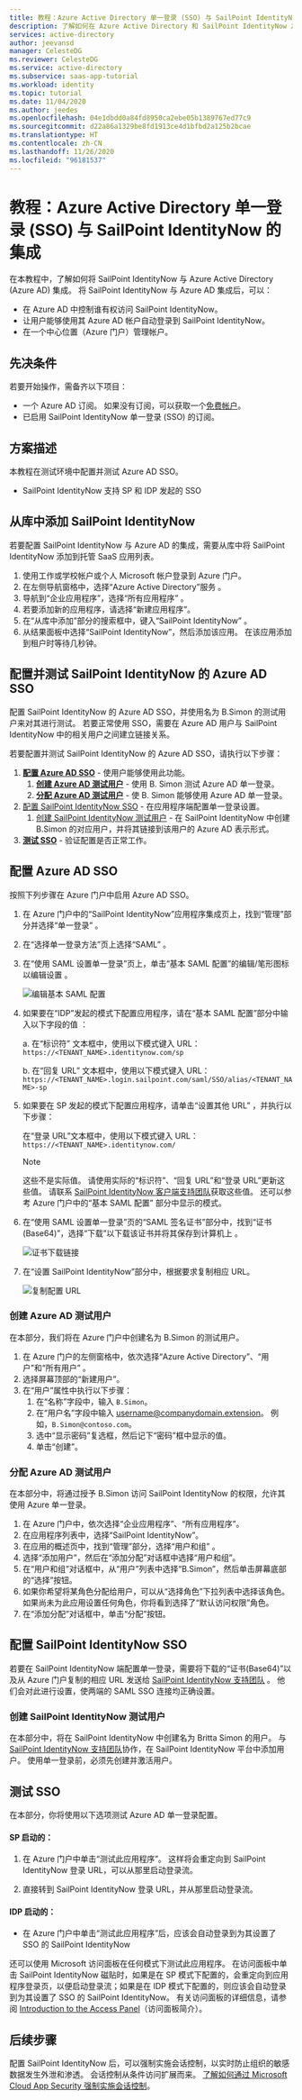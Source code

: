 ```yaml
---
title: 教程：Azure Active Directory 单一登录 (SSO) 与 SailPoint IdentityNow 集成 | Microsoft Docs
description: 了解如何在 Azure Active Directory 和 SailPoint IdentityNow 之间配置单一登录。
services: active-directory
author: jeevansd
manager: CelesteDG
ms.reviewer: CelesteDG
ms.service: active-directory
ms.subservice: saas-app-tutorial
ms.workload: identity
ms.topic: tutorial
ms.date: 11/04/2020
ms.author: jeedes
ms.openlocfilehash: 04e1dbdd0a84fd8950ca2ebe05b1389767ed77c9
ms.sourcegitcommit: d22a86a1329be8fd1913ce4d1bfbd2a125b2bcae
ms.translationtype: HT
ms.contentlocale: zh-CN
ms.lasthandoff: 11/26/2020
ms.locfileid: "96181537"
---
```

# <a name="tutorial-azure-active-directory-single-sign-on-sso-integration-with-sailpoint-identitynow"></a>教程：Azure Active Directory 单一登录 (SSO) 与 SailPoint IdentityNow 的集成

在本教程中，了解如何将 SailPoint IdentityNow 与 Azure Active Directory (Azure AD) 集成。 将 SailPoint IdentityNow 与 Azure AD 集成后，可以：

* 在 Azure AD 中控制谁有权访问 SailPoint IdentityNow。
* 让用户能够使用其 Azure AD 帐户自动登录到 SailPoint IdentityNow。
* 在一个中心位置（Azure 门户）管理帐户。

## <a name="prerequisites"></a>先决条件

若要开始操作，需备齐以下项目：

* 一个 Azure AD 订阅。 如果没有订阅，可以获取一个[免费帐户](https://azure.microsoft.com/free/)。
* 已启用 SailPoint IdentityNow 单一登录 (SSO) 的订阅。

## <a name="scenario-description"></a>方案描述

本教程在测试环境中配置并测试 Azure AD SSO。

* SailPoint IdentityNow 支持 SP 和 IDP 发起的 SSO

## <a name="adding-sailpoint-identitynow-from-the-gallery"></a>从库中添加 SailPoint IdentityNow

若要配置 SailPoint IdentityNow 与 Azure AD 的集成，需要从库中将 SailPoint IdentityNow 添加到托管 SaaS 应用列表。

1. 使用工作或学校帐户或个人 Microsoft 帐户登录到 Azure 门户。
1. 在左侧导航窗格中，选择“Azure Active Directory”服务  。
1. 导航到“企业应用程序”，选择“所有应用程序” 。
1. 若要添加新的应用程序，请选择“新建应用程序”。
1. 在“从库中添加”部分的搜索框中，键入“SailPoint IdentityNow” 。
1. 从结果面板中选择“SailPoint IdentityNow”，然后添加该应用。 在该应用添加到租户时等待几秒钟。


## <a name="configure-and-test-azure-ad-sso-for-sailpoint-identitynow"></a>配置并测试 SailPoint IdentityNow 的 Azure AD SSO

配置 SailPoint IdentityNow 的 Azure AD SSO，并使用名为 B.Simon 的测试用户来对其进行测试。 若要正常使用 SSO，需要在 Azure AD 用户与 SailPoint IdentityNow 中的相关用户之间建立链接关系。

若要配置并测试 SailPoint IdentityNow 的 Azure AD SSO，请执行以下步骤：

1. **[配置 Azure AD SSO](#configure-azure-ad-sso)** - 使用户能够使用此功能。
    1. **[创建 Azure AD 测试用户](#create-an-azure-ad-test-user)** - 使用 B. Simon 测试 Azure AD 单一登录。
    1. **[分配 Azure AD 测试用户](#assign-the-azure-ad-test-user)** - 使 B. Simon 能够使用 Azure AD 单一登录。
1. [配置 SailPoint IdentityNow SSO](#configure-sailpoint-identitynow-sso) - 在应用程序端配置单一登录设置。
    1. [创建 SailPoint IdentityNow 测试用户](#create-sailpoint-identitynow-test-user) - 在 SailPoint IdentityNow 中创建 B.Simon 的对应用户，并将其链接到该用户的 Azure AD 表示形式。
1. **[测试 SSO](#test-sso)** - 验证配置是否正常工作。

## <a name="configure-azure-ad-sso"></a>配置 Azure AD SSO

按照下列步骤在 Azure 门户中启用 Azure AD SSO。

1. 在 Azure 门户中的“SailPoint IdentityNow”应用程序集成页上，找到“管理”部分并选择“单一登录”  。
1. 在“选择单一登录方法”页上选择“SAML” 。
1. 在“使用 SAML 设置单一登录”页上，单击“基本 SAML 配置”的编辑/笔形图标以编辑设置 。

   ![编辑基本 SAML 配置](common/edit-urls.png)

1. 如果要在“IDP”发起的模式下配置应用程序，请在“基本 SAML 配置”部分中输入以下字段的值   ：

    a. 在“标识符”  文本框中，使用以下模式键入 URL：`https://<TENANT_NAME>.identitynow.com/sp`

    b. 在“回复 URL”  文本框中，使用以下模式键入 URL：`https://<TENANT_NAME>.login.sailpoint.com/saml/SSO/alias/<TENANT_NAME>-sp`

1. 如果要在 SP  发起的模式下配置应用程序，请单击“设置其他 URL”  ，并执行以下步骤：

    在“登录 URL”文本框中，使用以下模式键入 URL：`https://<TENANT_NAME>.identitynow.com/`

    > [!NOTE]
    > 这些不是实际值。 请使用实际的“标识符”、“回复 URL”和“登录 URL”更新这些值。 请联系 [SailPoint IdentityNow 客户端支持团队](mailto:support@sailpoint.com)获取这些值。 还可以参考 Azure 门户中的“基本 SAML 配置”  部分中显示的模式。

1. 在“使用 SAML 设置单一登录”页的“SAML 签名证书”部分中，找到“证书(Base64)”，选择“下载”以下载该证书并将其保存到计算机上   。

    ![证书下载链接](common/certificatebase64.png)

1. 在“设置 SailPoint IdentityNow”部分中，根据要求复制相应 URL。

    ![复制配置 URL](common/copy-configuration-urls.png)
### <a name="create-an-azure-ad-test-user"></a>创建 Azure AD 测试用户

在本部分，我们将在 Azure 门户中创建名为 B.Simon 的测试用户。

1. 在 Azure 门户的左侧窗格中，依次选择“Azure Active Directory”、“用户”和“所有用户”  。
1. 选择屏幕顶部的“新建用户”。
1. 在“用户”属性中执行以下步骤：
   1. 在“名称”字段中，输入 `B.Simon`。  
   1. 在“用户名”字段中输入 username@companydomain.extension。 例如，`B.Simon@contoso.com`。
   1. 选中“显示密码”复选框，然后记下“密码”框中显示的值。
   1. 单击“创建”。

### <a name="assign-the-azure-ad-test-user"></a>分配 Azure AD 测试用户

在本部分中，将通过授予 B.Simon 访问 SailPoint IdentityNow 的权限，允许其使用 Azure 单一登录。

1. 在 Azure 门户中，依次选择“企业应用程序”、“所有应用程序”。 
1. 在应用程序列表中，选择“SailPoint IdentityNow”。
1. 在应用的概述页中，找到“管理”部分，选择“用户和组” 。
1. 选择“添加用户”，然后在“添加分配”对话框中选择“用户和组”。
1. 在“用户和组”对话框中，从“用户”列表中选择“B.Simon”，然后单击屏幕底部的“选择”按钮。
1. 如果你希望将某角色分配给用户，可以从“选择角色”下拉列表中选择该角色。 如果尚未为此应用设置任何角色，你将看到选择了“默认访问权限”角色。
1. 在“添加分配”对话框中，单击“分配”按钮。

## <a name="configure-sailpoint-identitynow-sso"></a>配置 SailPoint IdentityNow SSO

若要在 SailPoint IdentityNow 端配置单一登录，需要将下载的“证书(Base64)”以及从 Azure 门户复制的相应 URL 发送给 [SailPoint IdentityNow 支持团队](mailto:suppor@sailpoint.com) 。 他们会对此进行设置，使两端的 SAML SSO 连接均正确设置。

### <a name="create-sailpoint-identitynow-test-user"></a>创建 SailPoint IdentityNow 测试用户

在本部分中，将在 SailPoint IdentityNow 中创建名为 Britta Simon 的用户。 与 [SailPoint IdentityNow 支持团队](mailto:support@sailpoint.com)协作，在 SailPoint IdentityNow 平台中添加用户。 使用单一登录前，必须先创建并激活用户。

## <a name="test-sso"></a>测试 SSO 

在本部分，你将使用以下选项测试 Azure AD 单一登录配置。 

#### <a name="sp-initiated"></a>SP 启动的：

1. 在 Azure 门户中单击“测试此应用程序”。 这样将会重定向到 SailPoint IdentityNow 登录 URL，可以从那里启动登录流。  

1. 直接转到 SailPoint IdentityNow 登录 URL，并从那里启动登录流。

#### <a name="idp-initiated"></a>IDP 启动的：

* 在 Azure 门户中单击“测试此应用程序”后，应该会自动登录到为其设置了 SSO 的 SailPoint IdentityNow 

还可以使用 Microsoft 访问面板在任何模式下测试此应用程序。 在访问面板中单击 SailPoint IdentityNow 磁贴时，如果是在 SP 模式下配置的，会重定向到应用程序登录页，以便启动登录流；如果是在 IDP 模式下配置的，则应该会自动登录到为其设置了 SSO 的 SailPoint IdentityNow。 有关访问面板的详细信息，请参阅 [Introduction to the Access Panel](../user-help/my-apps-portal-end-user-access.md)（访问面板简介）。

## <a name="next-steps"></a>后续步骤

配置 SailPoint IdentityNow 后，可以强制实施会话控制，以实时防止组织的敏感数据发生外泄和渗透。 会话控制从条件访问扩展而来。 [了解如何通过 Microsoft Cloud App Security 强制实施会话控制](/cloud-app-security/proxy-deployment-any-app)。